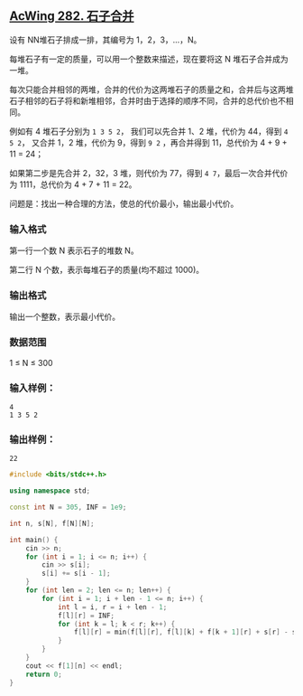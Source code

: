 ## [AcWing 282. 石子合并](https://www.acwing.com/problem/content/284/)

设有 NN堆石子排成一排，其编号为 1，2，3，…，N。

每堆石子有一定的质量，可以用一个整数来描述，现在要将这 N 堆石子合并成为一堆。

每次只能合并相邻的两堆，合并的代价为这两堆石子的质量之和，合并后与这两堆石子相邻的石子将和新堆相邻，合并时由于选择的顺序不同，合并的总代价也不相同。

例如有 4 堆石子分别为 `1 3 5 2`， 我们可以先合并 1、2 堆，代价为 44，得到 `4 5 2`， 又合并 1，2 堆，代价为 9，得到 `9 2` ，再合并得到 11，总代价为 4 + 9 + 11 = 24；

如果第二步是先合并 2，32，3 堆，则代价为 77，得到 `4 7`，最后一次合并代价为 1111，总代价为 4 + 7 + 11 = 22。

问题是：找出一种合理的方法，使总的代价最小，输出最小代价。

### **输入格式**

第一行一个数 N 表示石子的堆数 N。

第二行 N 个数，表示每堆石子的质量(均不超过 1000)。

### **输出格式**

输出一个整数，表示最小代价。

### **数据范围**

1 ≤ N ≤ 300

### **输入样例：**

```
4
1 3 5 2
```

### **输出样例：**

```
22
```

```cpp
#include <bits/stdc++.h>

using namespace std;

const int N = 305, INF = 1e9;

int n, s[N], f[N][N];

int main() {
    cin >> n;
    for (int i = 1; i <= n; i++) {
        cin >> s[i];
        s[i] += s[i - 1];
    }
    for (int len = 2; len <= n; len++) {
        for (int i = 1; i + len - 1 <= n; i++) {
            int l = i, r = i + len - 1;
            f[l][r] = INF;
            for (int k = l; k < r; k++) {
                f[l][r] = min(f[l][r], f[l][k] + f[k + 1][r] + s[r] - s[l - 1]);
            }
        }
    }
    cout << f[1][n] << endl;
    return 0;
}
```